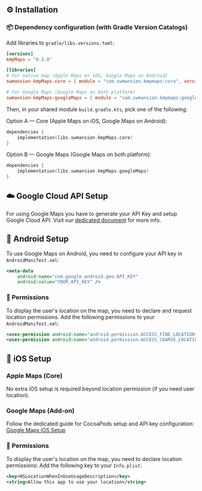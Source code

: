 ## ⚙️ Installation

### 📦 Dependency configuration (with Gradle Version Catalogs)

Add libraries to `gradle/libs.versions.toml`:

```toml
[versions]
kmpMaps = "0.3.0"

[libraries]
# For native map (Apple Maps on iOS, Google Maps on Android)
swmansion-kmpMaps-core = { module = "com.swmansion.kmpmaps:core", version.ref = "kmpMaps" }

# For Google Maps (Google Maps on both platform)
swmansion-kmpMaps-googleMaps = { module = "com.swmansion.kmpmaps:google-maps", version.ref = "kmpMaps" }
```

Then, in your shared module `build.gradle.kts`, pick one of the following:

Option A — Core (Apple Maps on iOS, Google Maps on Android):

```kotlin
dependencies {
    implementation(libs.swmansion.kmpMaps.core)
}
```

Option B — Google Maps (Google Maps on both platform):

```kotlin
dependencies {
    implementation(libs.swmansion.kmpMaps.googleMaps)
}
```

## ☁️ Google Cloud API Setup

For using Google Maps you have to generate your API Key and setup Google Cloud API.
Visit our [dedicated document](https://github.com/software-mansion/kmp-maps/blob/main/docs/GOOGLE_CLOUD_API_SETUP.md) for more info.

## 🤖 Android Setup

To use Google Maps on Android, you need to configure your API key in `AndroidManifest.xml`:

```xml
<meta-data
    android:name="com.google.android.geo.API_KEY"
    android:value="YOUR_API_KEY" />
```

### 🔐 Permissions

To display the user's location on the map, you need to declare and request location permissions.
Add the following permissions to your `AndroidManifest.xml`:

```xml
<uses-permission android:name="android.permission.ACCESS_FINE_LOCATION" />
<uses-permission android:name="android.permission.ACCESS_COARSE_LOCATION" />
```

## 🍎 iOS Setup

### Apple Maps (Core)

No extra iOS setup is required beyond location permission (if you need user location).

### Google Maps (Add-on)

Follow the dedicated guide for CocoaPods setup and API key configuration: [Google Maps iOS Setup](https://github.com/software-mansion/kmp-maps/blob/main/docs/GOOGLE_MAPS_IOS_SETUP.md)

### 🔐 Permissions

To display the user's location on the map, you need to declare location permissions:
Add the following key to your `Info.plist`:

```xml
<key>NSLocationWhenInUseUsageDescription</key>
<string>Allow this app to use your location</string>
```
